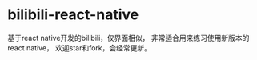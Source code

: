 # bilibili-react-native
基于react native开发的bilibili，仅界面相似，
非常适合用来练习使用新版本的react native，
欢迎star和fork，会经常更新。
